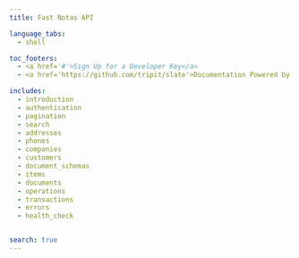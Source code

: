 ```yaml
---
title: Fast Notas API

language_tabs:
  - shell

toc_footers:
  - <a href='#'>Sign Up for a Developer Key</a>
  - <a href='https://github.com/tripit/slate'>Documentation Powered by Slate</a>

includes:
  - introduction
  - authentication
  - pagination
  - search
  - addresses
  - phones
  - companies
  - customers
  - document_schemas
  - items
  - documents
  - operations
  - transactions
  - errors
  - health_check


search: true
---
```

